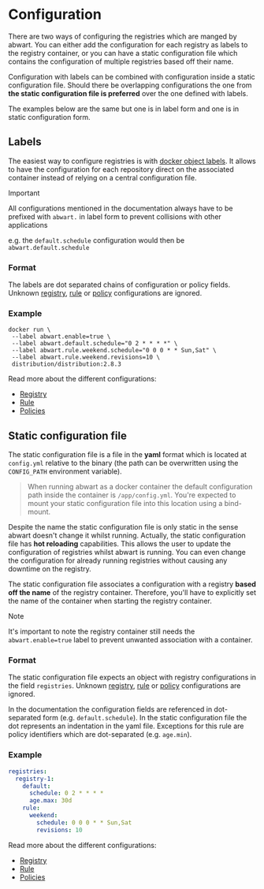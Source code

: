 # Configuration

There are two ways of configuring the registries which are manged by abwart. You can either add the configuration for each registry as labels to the 
registry container, or you can have a static configuration file which contains the configuration of multiple registries based off their name.

Configuration with labels can be combined with configuration inside a static configuration file. Should there be overlapping configurations 
the one from **the static configuration file is preferred** over the one defined with labels.

The examples below are the same but one is in label form and one is in static configuration form.

## Labels

The easiest way to configure registries is with [docker object labels](https://docs.docker.com/config/labels-custom-metadata/). It allows to have the configuration
for each repository direct on the associated container instead of relying on a central configuration file. 

> [!IMPORTANT]
> All configurations mentioned in the documentation always have to be prefixed with `abwart.` in label form to prevent collisions with other applications
> 
> e.g. the `default.schedule` configuration would then be `abwart.default.schedule`

### Format

The labels are dot separated chains of configuration or policy fields. 
Unknown [registry](registry.md), [rule](rule.md) or [policy](policies.md) configurations are ignored.

### Example

```shell
docker run \
 --label abwart.enable=true \
 --label abwart.default.schedule="0 2 * * * *" \
 --label abwart.rule.weekend.schedule="0 0 0 * * Sun,Sat" \
 --label abwart.rule.weekend.revisions=10 \
 distribution/distribution:2.8.3
```

Read more about the different configurations:
- [Registry](registry.md)
- [Rule](rule.md)
- [Policies](policies.md)

## Static configuration file

The static configuration file is a file in the **yaml** format which is located at `config.yml` relative to the binary (the path can be overwritten 
using the `CONFIG_PATH` environment variable).

> When running abwart as a docker container the default configuration path inside the container is `/app/config.yml`. You're expected to mount your 
> static configuration file into this location using a bind-mount.

Despite the name the static configuration file is only static in the sense abwart doesn't change it whilst running. 
Actually, the static configuration file has **hot reloading** capabilities. This allows the user to update the configuration of registries
whilst abwart is running. You can even change the configuration for already running registries without causing any downtime on the registry.

The static configuration file associates a configuration with a registry **based off the name** of the registry container. Therefore, you'll have to
explicitly set the name of the container when starting the registry container.

> [!NOTE]
> It's important to note the registry container still needs the `abwart.enable=true` label to prevent unwanted association with a container. 

### Format

The static configuration file expects an object with registry configurations in the field `registries`.
Unknown [registry](registry.md), [rule](rule.md) or [policy](policies.md) configurations are ignored.

In the documentation the configuration fields are referenced in dot-separated form (e.g. `default.schedule`). In the static configuration file 
the dot represents an indentation in the yaml file. Exceptions for this rule are policy identifiers which are dot-separated (e.g. `age.min`).

### Example

```yaml
registries:
  registry-1:
    default:
      schedule: 0 2 * * * *
      age.max: 30d
    rule:
      weekend:
        schedule: 0 0 0 * * Sun,Sat
        revisions: 10
```

Read more about the different configurations:
- [Registry](registry.md)
- [Rule](rule.md)
- [Policies](policies.md)